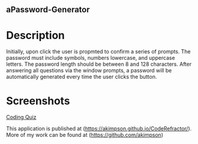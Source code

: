 ## aPassword-Generator

# Description

Initially, upon click the user is propmted to confirm a series of prompts.
The password must include symbols, numbers lowercase, and uppercase letters.
The password length should be between 8 and 128 characters.
After answering all questions via the window prompts, a password will be automatically generated every time the user clicks the button.

#

# Screenshots

[Coding Quiz](./assets/images/)

This application is published at (https://akimpson.github.io/CodeRefractor/). More of my work can be found at (https://github.com/akimpson)
